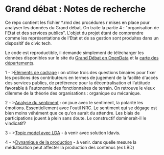 ﻿# Grand débat : Notes de recherche

Ce repo contient les fichier *.rmd des procédures r mises en place pour analyser les données du Grand débat. On traite la partie 4 : "organisation de l'Etat et des services publics". L'objet du projet étant de comprendre comme les représentations de l'Etat et de sa gestion sont produites dans un dispositif de civic tech. 

Le code est reproductible, il demande simplement de télécharger les données disponibles sur le site du [Grand Débat en OpenData](https://www.data.gouv.fr/fr/datasets/donnees-ouvertes-du-grand-debat-national/) et la [carte des départements](http://osm13.openstreetmap.fr/~cquest/openfla/export/departements-20180101-shp.zip).

1 - >[Eléments de cadrage](https://benaventc.github.io/Granddebat/GD01_Intro_cadrage.html) : on utilise trois des questions binaires pour fixer les positions des contributeurs en termes de jugement de la facilité d'accès des services publics, de préférence pour la décentralisation et l'attitude favorable à l'autonomie des fonctionnaires de terrain. On retrouve le vieux dilemme de la théorie des organisations : organique ou mécanique. 

2 - >[Analyse du sentiment](https://benaventc.github.io/Granddebat/GD02sentiment02copie.html) : on joue avec le sentiment, la polarité les émotions. Essentiellement avec l'outil NRC. Le sentiment qui se dégage est bien moins véhément que ce qu'on aurait du attendre. Les biais de participations jouent à plein sans doute. Le constructif dominerait-il le vindicatif?

3 - >[Topic model avec LDA]() - à venir avec solution ldavis.

4 - >[Dynamique de la production]() - à venir. dans quelle mesure la médiatisation peut affecter la production des contenus (ex LBD)
